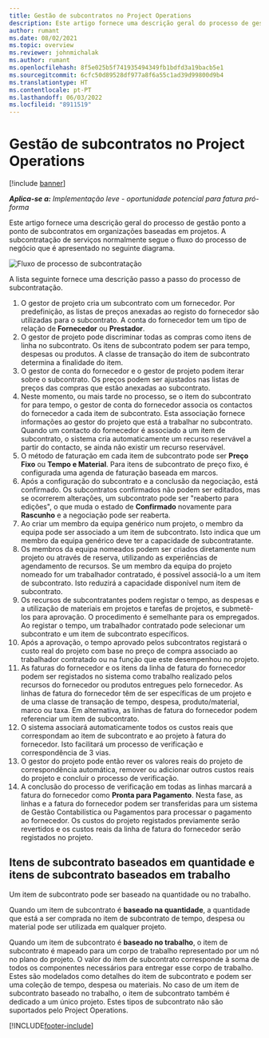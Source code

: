 ```yaml
---
title: Gestão de subcontratos no Project Operations
description: Este artigo fornece uma descrição geral do processo de gestão ponto a ponto de subcontratos, normalmente, em organizações baseadas em projetos.
author: rumant
ms.date: 08/02/2021
ms.topic: overview
ms.reviewer: johnmichalak
ms.author: rumant
ms.openlocfilehash: 8f5e025b5f741935494349fb1bdfd3a19bacb5e1
ms.sourcegitcommit: 6cfc50d89528df977a8f6a55c1ad39d99800d9b4
ms.translationtype: HT
ms.contentlocale: pt-PT
ms.lasthandoff: 06/03/2022
ms.locfileid: "8911519"
---
```

# <a name="subcontract-management-in-project-operations"></a>Gestão de subcontratos no Project Operations

[!include [banner](../../includes/dataverse-preview.md)]

_**Aplica-se a:** Implementação leve - oportunidade potencial para fatura pró-forma_

Este artigo fornece uma descrição geral do processo de gestão ponto a ponto de subcontratos em organizações baseadas em projetos. A subcontratação de serviços normalmente segue o fluxo do processo de negócio que é apresentado no seguinte diagrama.

![Fluxo de processo de subcontratação](../media/SubcontractingProcessFlow.png)

A lista seguinte fornece uma descrição passo a passo do processo de subcontratação.

1. O gestor de projeto cria um subcontrato com um fornecedor. Por predefinição, as listas de preços anexadas ao registo do fornecedor são utilizadas para o subcontrato. A conta do fornecedor tem um tipo de relação de **Fornecedor** ou **Prestador**.
2. O gestor de projeto pode discriminar todas as compras como itens de linha no subcontrato. Os itens de subcontrato podem ser para tempo, despesas ou produtos. A classe de transação do item de subcontrato determina a finalidade do item.
3. O gestor de conta do fornecedor e o gestor de projeto podem iterar sobre o subcontrato. Os preços podem ser ajustados nas listas de preços das compras que estão anexadas ao subcontrato.
4. Neste momento, ou mais tarde no processo, se o item do subcontrato for para tempo, o gestor de conta do fornecedor associa os contactos do fornecedor a cada item de subcontrato. Esta associação fornece informações ao gestor do projeto que está a trabalhar no subcontrato. Quando um contacto do fornecedor é associado a um item de subcontrato, o sistema cria automaticamente um recurso reservável a partir do contacto, se ainda não existir um recurso reservável.
5. O método de faturação em cada item de subcontrato pode ser **Preço Fixo** ou **Tempo e Material**. Para itens de subcontrato de preço fixo, é configurada uma agenda de faturação baseada em marcos.
6.  Após a configuração do subcontrato e a conclusão da negociação, está confirmado. Os subcontratos confirmados não podem ser editados, mas se ocorrerem alterações, um subcontrato pode ser "reaberto para edições", o que muda o estado de **Confirmado** novamente para **Rascunho** e a negociação pode ser reaberta. 
7.  Ao criar um membro da equipa genérico num projeto, o membro da equipa pode ser associado a um item de subcontrato. Isto indica que um membro da equipa genérico deve ter a capacidade de subcontratante.
8.  Os membros da equipa nomeados podem ser criados diretamente num projeto ou através de reserva, utilizando as experiências de agendamento de recursos. Se um membro da equipa do projeto nomeado for um trabalhador contratado, é possível associá-lo a um item de subcontrato. Isto reduzirá a capacidade disponível num item de subcontrato.
9.  Os recursos de subcontratantes podem registar o tempo, as despesas e a utilização de materiais em projetos e tarefas de projetos, e submetê-los para aprovação. O procedimento é semelhante para os empregados. Ao registar o tempo, um trabalhador contratado pode selecionar um subcontrato e um item de subcontrato específicos.
10. Após a aprovação, o tempo aprovado pelos subcontratos registará o custo real do projeto com base no preço de compra associado ao trabalhador contratado ou na função que este desempenhou no projeto.
11. As faturas do fornecedor e os itens da linha de fatura do fornecedor podem ser registados no sistema como trabalho realizado pelos recursos do fornecedor ou produtos entregues pelo fornecedor. As linhas de fatura do fornecedor têm de ser específicas de um projeto e de uma classe de transação de tempo, despesa, produto/material, marco ou taxa. Em alternativa, as linhas de fatura do fornecedor podem referenciar um item de subcontrato.
12. O sistema associará automaticamente todos os custos reais que correspondam ao item de subcontrato e ao projeto à fatura do fornecedor. Isto facilitará um processo de verificação e correspondência de 3 vias.
13. O gestor do projeto pode então rever os valores reais do projeto de correspondência automática, remover ou adicionar outros custos reais do projeto e concluir o processo de verificação.
14. A conclusão do processo de verificação em todas as linhas marcará a fatura do fornecedor como **Pronta para Pagamento**. Nesta fase, as linhas e a fatura do fornecedor podem ser transferidas para um sistema de Gestão Contabilística ou Pagamentos para processar o pagamento ao fornecedor. Os custos do projeto registados previamente serão revertidos e os custos reais da linha de fatura do fornecedor serão registados no projeto.

## <a name="quantity-based-subcontract-lines-and-work-based-subcontract-lines"></a>Itens de subcontrato baseados em quantidade e itens de subcontrato baseados em trabalho

Um item de subcontrato pode ser baseado na quantidade ou no trabalho. 

Quando um item de subcontrato é **baseado na quantidade**, a quantidade que está a ser comprada no item de subcontrato de tempo, despesa ou material pode ser utilizada em qualquer projeto.

Quando um item de subcontrato é **baseado no trabalho**, o item de subcontrato é mapeado para um corpo de trabalho representado por um nó no plano do projeto. O valor do item de subcontrato corresponde à soma de todos os componentes necessários para entregar esse corpo de trabalho. Estes são modelados como detalhes do item de subcontrato e podem ser uma coleção de tempo, despesa ou materiais. No caso de um item de subcontrato baseado no trabalho, o item de subcontrato também é dedicado a um único projeto. Estes tipos de subcontrato não são suportados pelo Project Operations.

[!INCLUDE[footer-include](../../includes/footer-banner.md)]

